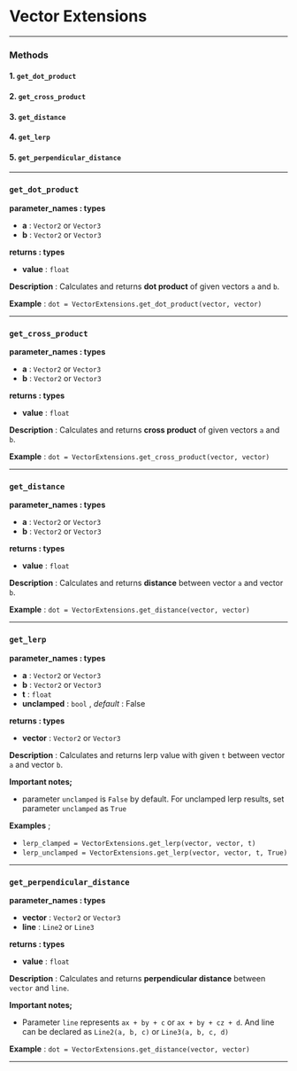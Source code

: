 
# Vector Extensions

---

### Methods

#### 1. `get_dot_product`
#### 2. `get_cross_product`
#### 3. `get_distance`
#### 4. `get_lerp`
#### 5. `get_perpendicular_distance`

---

### `get_dot_product`

**parameter_names : types**
- **a** : `Vector2` or `Vector3`
- **b** : `Vector2` or `Vector3`

**returns : types**
- **value** : `float`

**Description** : Calculates and returns **dot product** of given vectors `a` and `b`.

**Example** : `dot = VectorExtensions.get_dot_product(vector, vector)`

---

### `get_cross_product`

**parameter_names : types**
- **a** : `Vector2` or `Vector3`
- **b** : `Vector2` or `Vector3`

**returns : types**
- **value** : `float`

**Description** : Calculates and returns **cross product** of given vectors `a` and `b`.

**Example** : `dot = VectorExtensions.get_cross_product(vector, vector)`

---

### `get_distance`

**parameter_names : types**
- **a** : `Vector2` or `Vector3`
- **b** : `Vector2` or `Vector3`

**returns : types**
- **value** : `float`

**Description** : Calculates and returns **distance** between vector `a` and vector `b`.

**Example** : `dot = VectorExtensions.get_distance(vector, vector)`

---

### `get_lerp`

**parameter_names : types**
- **a** : `Vector2` or `Vector3`
- **b** : `Vector2` or `Vector3`
- **t** : `float`
- **unclamped** : `bool` , _default_ : False

**returns : types**
- **vector** : `Vector2` or `Vector3`

**Description** : Calculates and returns lerp value with given `t` between vector `a` and vector `b`.

**Important notes;**
- parameter `unclamped` is `False` by default. For unclamped lerp results, set parameter `unclamped` as `True`

**Examples** ;
- `lerp_clamped = VectorExtensions.get_lerp(vector, vector, t)`
- `lerp_unclamped = VectorExtensions.get_lerp(vector, vector, t, True)`

---

### `get_perpendicular_distance`

**parameter_names : types**
- **vector** : `Vector2` or `Vector3`
- **line** : `Line2` or `Line3`

**returns : types**
- **value** : `float`

**Description** : Calculates and returns **perpendicular distance** between `vector` and `line`.

**Important notes;**
- Parameter `line` represents `ax + by + c` or `ax + by + cz + d`. And line can be declared as `Line2(a, b, c)`
or `Line3(a, b, c, d)`

**Example** : `dot = VectorExtensions.get_distance(vector, vector)`

---
